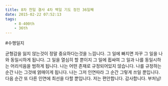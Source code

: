 ```yaml
---
title: 8차 천일 결사 4차 백일 기도 정진 36일째
date: 2015-02-22 07:52:13
tags:
    - 8-400th
    - 36th
---
```


#수행일지

균형감을 잃지 않는것이 정말 중요하다는것을 느낌니다. 그 일에 빠지면 자꾸 그 일을 나와 동일시하게 됩니다. 그 일을 열심히 할 뿐이지 그 일에 휩싸여 그 일과 나를 동일시하는 어리석음을 범하게 됩니다. 나는 어떤 존재로 규정되어있지 않습니다. 나를 규정하는 순간 나는 그것에 얽매이게 됩니다. 나는 그저 인연따라 그 순간 그렇게 쓰일 뿐입니다. 다음 순간 또 다른 인연에 최선을 다할 뿐입니다. 저는 편안합니다. 감사합니다. 부처님!
